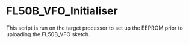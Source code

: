 # FL50B_VFO_Initialiser
This script is run on the target processor to set up the EEPROM prior to uploading the FL50B_VFO sketch.
